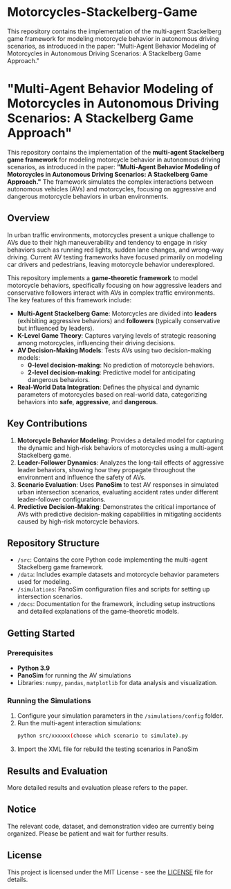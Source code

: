 # Motorcycles-Stackelberg-Game
This repository contains the implementation of the multi-agent Stackelberg game framework for modeling motorcycle behavior in autonomous driving scenarios, as introduced in the paper: "Multi-Agent Behavior Modeling of Motorcycles in Autonomous Driving Scenarios: A Stackelberg Game Approach."

# "Multi-Agent Behavior Modeling of Motorcycles in Autonomous Driving Scenarios: A Stackelberg Game Approach"

This repository contains the implementation of the **multi-agent Stackelberg game framework** for modeling motorcycle behavior in autonomous driving scenarios, as introduced in the paper: **"Multi-Agent Behavior Modeling of Motorcycles in Autonomous Driving Scenarios: A Stackelberg Game Approach."** The framework simulates the complex interactions between autonomous vehicles (AVs) and motorcycles, focusing on aggressive and dangerous motorcycle behaviors in urban environments.

## Overview

In urban traffic environments, motorcycles present a unique challenge to AVs due to their high maneuverability and tendency to engage in risky behaviors such as running red lights, sudden lane changes, and wrong-way driving. Current AV testing frameworks have focused primarily on modeling car drivers and pedestrians, leaving motorcycle behavior underexplored.

This repository implements a **game-theoretic framework** to model motorcycle behaviors, specifically focusing on how aggressive leaders and conservative followers interact with AVs in complex traffic environments. The key features of this framework include:

- **Multi-Agent Stackelberg Game**: Motorcycles are divided into **leaders** (exhibiting aggressive behaviors) and **followers** (typically conservative but influenced by leaders).
- **K-Level Game Theory**: Captures varying levels of strategic reasoning among motorcycles, influencing their driving decisions.
- **AV Decision-Making Models**: Tests AVs using two decision-making models: 
  - **0-level decision-making**: No prediction of motorcycle behaviors.
  - **2-level decision-making**: Predictive model for anticipating dangerous behaviors.
- **Real-World Data Integration**: Defines the physical and dynamic parameters of motorcycles based on real-world data, categorizing behaviors into **safe**, **aggressive**, and **dangerous**.

## Key Contributions

1. **Motorcycle Behavior Modeling**: Provides a detailed model for capturing the dynamic and high-risk behaviors of motorcycles using a multi-agent Stackelberg game.
2. **Leader-Follower Dynamics**: Analyzes the long-tail effects of aggressive leader behaviors, showing how they propagate throughout the environment and influence the safety of AVs.
3. **Scenario Evaluation**: Uses **PanoSim** to test AV responses in simulated urban intersection scenarios, evaluating accident rates under different leader-follower configurations.
4. **Predictive Decision-Making**: Demonstrates the critical importance of AVs with predictive decision-making capabilities in mitigating accidents caused by high-risk motorcycle behaviors.

## Repository Structure

- `/src`: Contains the core Python code implementing the multi-agent Stackelberg game framework.
- `/data`: Includes example datasets and motorcycle behavior parameters used for modeling.
- `/simulations`: PanoSim configuration files and scripts for setting up intersection scenarios.
- `/docs`: Documentation for the framework, including setup instructions and detailed explanations of the game-theoretic models.

## Getting Started

### Prerequisites

- **Python 3.9**
- **PanoSim** for running the AV simulations
- Libraries: `numpy`, `pandas`, `matplotlib` for data analysis and visualization.

### Running the Simulations

1. Configure your simulation parameters in the `/simulations/config` folder.
2. Run the multi-agent interaction simulations:
   ```bash
   python src/xxxxxx(choose which scenario to simulate).py
   ```
3. Import the XML file for rebuild the testing scenarios in PanoSim

## Results and Evaluation

More detailed results and evaluation please refers to the paper.

## Notice

The relevant code, dataset, and demonstration video are currently being organized. Please be patient and wait for further results.


## License

This project is licensed under the MIT License - see the [LICENSE](LICENSE) file for details.

